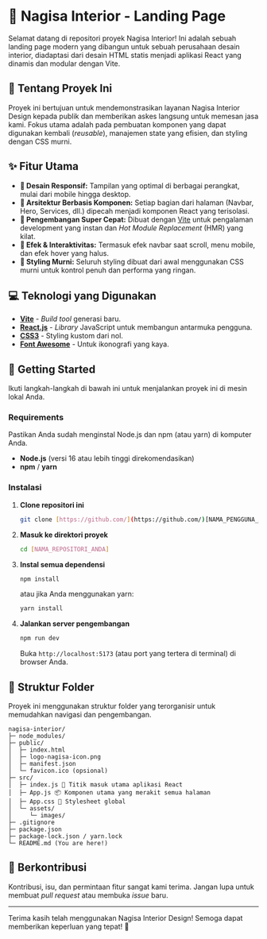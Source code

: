 # 🎨 Nagisa Interior - Landing Page

Selamat datang di repositori proyek Nagisa Interior! Ini adalah sebuah landing page modern yang dibangun untuk sebuah perusahaan desain interior, diadaptasi dari desain HTML statis menjadi aplikasi React yang dinamis dan modular dengan Vite.

## 📖 Tentang Proyek Ini

Proyek ini bertujuan untuk mendemonstrasikan layanan Nagisa Interior Design kepada publik dan memberikan askes langsung untuk memesan jasa kami. Fokus utama adalah pada pembuatan komponen yang dapat digunakan kembali (_reusable_), manajemen state yang efisien, dan styling dengan CSS murni.

## ✨ Fitur Utama

- **📱 Desain Responsif:** Tampilan yang optimal di berbagai perangkat, mulai dari mobile hingga desktop.
- **🧩 Arsitektur Berbasis Komponen:** Setiap bagian dari halaman (Navbar, Hero, Services, dll.) dipecah menjadi komponen React yang terisolasi.
- **💨 Pengembangan Super Cepat:** Dibuat dengan [Vite](https://vitejs.dev/) untuk pengalaman development yang instan dan _Hot Module Replacement_ (HMR) yang kilat.
- **📜 Efek & Interaktivitas:** Termasuk efek navbar saat scroll, menu mobile, dan efek hover yang halus.
- **💅 Styling Murni:** Seluruh styling dibuat dari awal menggunakan CSS murni untuk kontrol penuh dan performa yang ringan.

## 💻 Teknologi yang Digunakan

- [**Vite**](https://vitejs.dev/) - _Build tool_ generasi baru.
- [**React.js**](https://reactjs.org/) - _Library_ JavaScript untuk membangun antarmuka pengguna.
- [**CSS3**](https://developer.mozilla.org/en-US/docs/Web/CSS) - Styling kustom dari nol.
- [**Font Awesome**](https://fontawesome.com/) - Untuk ikonografi yang kaya.

## 🚀 Getting Started

Ikuti langkah-langkah di bawah ini untuk menjalankan proyek ini di mesin lokal Anda.

### Requirements

Pastikan Anda sudah menginstal Node.js dan npm (atau yarn) di komputer Anda.

- **Node.js** (versi 16 atau lebih tinggi direkomendasikan)
- **npm** / **yarn**

### Instalasi

1.  **Clone repositori ini**

    ```bash
    git clone [https://github.com/](https://github.com/)[NAMA_PENGGUNA_ANDA]/[NAMA_REPOSITORI_ANDA].git
    ```

2.  **Masuk ke direktori proyek**

    ```bash
    cd [NAMA_REPOSITORI_ANDA]
    ```

3.  **Instal semua dependensi**

    ```bash
    npm install
    ```

    atau jika Anda menggunakan yarn:

    ```bash
    yarn install
    ```

4.  **Jalankan server pengembangan**
    ```bash
    npm run dev
    ```
    Buka `http://localhost:5173` (atau port yang tertera di terminal) di browser Anda.

## 📁 Struktur Folder

Proyek ini menggunakan struktur folder yang terorganisir untuk memudahkan navigasi dan pengembangan.

```
nagisa-interior/
├─ node_modules/
├─ public/
│  ├─ index.html
│  ├─ logo-nagisa-icon.png
│  ├─ manifest.json
│  └─ favicon.ico (opsional)
├─ src/
│  ├─ index.js 🚀 Titik masuk utama aplikasi React
│  ├─ App.js 📦 Komponen utama yang merakit semua halaman
│  ├─ App.css 🎨 Stylesheet global
│  └─ assets/
│     └─ images/
├─ .gitignore
├─ package.json
├─ package-lock.json / yarn.lock
└─ README.md (You are here!)
```

## 🤝 Berkontribusi

Kontribusi, isu, dan permintaan fitur sangat kami terima. Jangan lupa untuk membuat _pull request_ atau membuka _issue_ baru.

---

Terima kasih telah menggunakan Nagisa Interior Design! Semoga dapat memberikan keperluan yang tepat! 🚀
